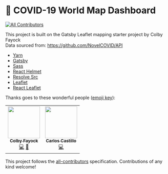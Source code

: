 # 🦠 COVID-19 World Map Dashboard

<!-- ALL-CONTRIBUTORS-BADGE:START - Do not remove or modify this section -->

[![All Contributors](https://img.shields.io/badge/all_contributors-2-orange.svg?style=flat-square)](#contributors-)

<!-- ALL-CONTRIBUTORS-BADGE:END -->

This project is built on the Gatsby Leaflet mapping starter project by Colby Fayock <br>
Data sourced from: https://github.com/NovelCOVID/API

- [Yarn](https://yarnpkg.com/en/)
- [Gatsby](https://www.gatsbyjs.org/)
- [Sass](https://sass-lang.com)
- [React Helmet](https://github.com/nfl/react-helmet)
- [Resolve Src](https://github.com/alampros/gatsby-plugin-resolve-src)
- [Leaflet](https://leafletjs.com/)
- [React Leaflet](https://react-leaflet.js.org)

Thanks goes to these wonderful people ([emoji key](https://allcontributors.org/docs/en/emoji-key)):

<!-- ALL-CONTRIBUTORS-LIST:START - Do not remove or modify this section -->
<!-- prettier-ignore-start -->
<!-- markdownlint-disable -->
<table>
  <tr>
    <td align="center"><a href="https://colbyfayock.com/newsletter"><img src="https://avatars2.githubusercontent.com/u/1045274?v=4" width="100px;" alt=""/><br /><sub><b>Colby Fayock</b></sub></a><br /><a href="https://github.com/colbyfayock/coronavirus-map-dashboard/commits?author=colbyfayock" title="Code">💻</a> <a href="https://github.com/colbyfayock/coronavirus-map-dashboard/commits?author=colbyfayock" title="Documentation">📖</a></td>
    <td align="center"><a href="https://www.crc8109.com/"><img src="https://avatars1.githubusercontent.com/u/56422761?v=4" width="100px;" alt=""/><br /><sub><b>Carlos Castillo</b></sub></a><br /><a href="https://github.com/colbyfayock/coronavirus-map-dashboard/commits?author=crc8109" title="Code">💻</a></td>
  </tr>
</table>

<!-- markdownlint-enable -->
<!-- prettier-ignore-end -->

<!-- ALL-CONTRIBUTORS-LIST:END -->

This project follows the [all-contributors](https://github.com/all-contributors/all-contributors) specification. Contributions of any kind welcome!

```

```
